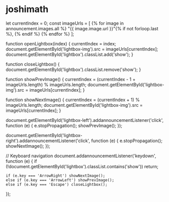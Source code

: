 # joshimath
let currentIndex = 0;
const imageUrls = [
    {% for image in announcement.images.all %}
"{{ image.image.url }}"{% if not forloop.last %}, {% endif %}
{% endfor %}
    ];

function openLightbox(index) {
    currentIndex = index;
    document.getElementById('lightbox-img').src = imageUrls[currentIndex];
    document.getElementById('lightbox').classList.add('show');
}

function closeLightbox() {
    document.getElementById('lightbox').classList.remove('show');
}

function showPrevImage() {
    currentIndex = (currentIndex - 1 + imageUrls.length) % imageUrls.length;
    document.getElementById('lightbox-img').src = imageUrls[currentIndex];
}

function showNextImage() {
    currentIndex = (currentIndex + 1) % imageUrls.length;
    document.getElementById('lightbox-img').src = imageUrls[currentIndex];
}

document.getElementById('lightbox-left').addannouncementListener('click', function (e) {
    e.stopPropagation();
    showPrevImage();
});

document.getElementById('lightbox-right').addannouncementListener('click', function (e) {
    e.stopPropagation();
    showNextImage();
});

// Keyboard navigation
document.addannouncementListener('keydown', function (e) {
    if (!document.getElementById('lightbox').classList.contains('show')) return;

    if (e.key === 'ArrowRight') showNextImage();
    else if (e.key === 'ArrowLeft') showPrevImage();
    else if (e.key === 'Escape') closeLightbox();
});